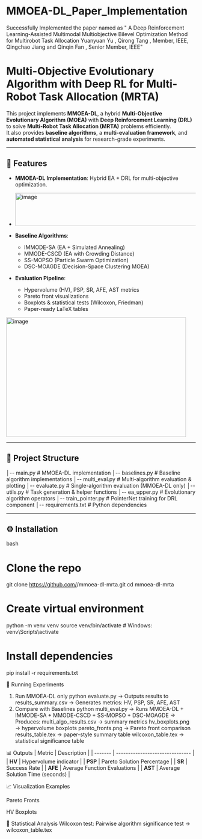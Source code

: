# MMOEA-DL_Paper_Implementation
Successfully Implemented the paper named as " A Deep Reinforcement Learning-Assisted  Multimodal Multiobjective Bilevel Optimization  Method for Multirobot Task Allocation  Yuanyuan Yu  , Qirong Tang  , Member, IEEE, Qingchao Jiang  and Qinqin Fan  , Senior Member, IEEE"

# Multi-Objective Evolutionary Algorithm with Deep RL for Multi-Robot Task Allocation (MRTA)

This project implements **MMOEA-DL**, a hybrid **Multi-Objective Evolutionary Algorithm (MOEA)** with **Deep Reinforcement Learning (DRL)** to solve **Multi-Robot Task Allocation (MRTA)** problems efficiently.  
It also provides **baseline algorithms**, a **multi-evaluation framework**, and **automated statistical analysis** for research-grade experiments.

---

## 🚀 Features
- **MMOEA-DL Implementation**: Hybrid EA + DRL for multi-objective optimization.
- <img width="482" height="88" alt="image" src="https://github.com/user-attachments/assets/07abdb6d-729a-43f9-8f64-eb46ba7a5172" />

- **Baseline Algorithms**:
  - IMMODE-SA (EA + Simulated Annealing)
  - MMODE-CSCD (EA with Crowding Distance)
  - SS-MOPSO (Particle Swarm Optimization)
  - DSC-MOAGDE (Decision-Space Clustering MOEA)
- **Evaluation Pipeline**:
  - Hypervolume (HV), PSP, SR, AFE, AST metrics
  - Pareto front visualizations
  - Boxplots & statistical tests (Wilcoxon, Friedman)
  - Paper-ready LaTeX tables
<img width="478" height="318" alt="image" src="https://github.com/user-attachments/assets/80f77999-e994-4e9e-9810-4d6b977a3cb5" />

---

## 📂 Project Structure
│-- main.py # MMOEA-DL implementation
│-- baselines.py # Baseline algorithm implementations
│-- multi_eval.py # Multi-algorithm evaluation & plotting
│-- evaluate.py # Single-algorithm evaluation (MMOEA-DL only)
│-- utils.py # Task generation & helper functions
│-- ea_upper.py # Evolutionary algorithm operators
│-- train_pointer.py # PointerNet training for DRL component
│-- requirements.txt # Python dependencies

---

## ⚙️ Installation
bash
# Clone the repo
git clone https://github.com/<your-username>/mmoea-dl-mrta.git
cd mmoea-dl-mrta

# Create virtual environment
python -m venv venv
source venv/bin/activate    # Windows: venv\Scripts\activate

# Install dependencies
pip install -r requirements.txt

🏃 Running Experiments
1. Run MMOEA-DL only
python evaluate.py
 -> Outputs results to results_summary.csv
 -> Generates metrics: HV, PSP, SR, AFE, AST
2. Compare with Baselines
python multi_eval.py
-> Runs MMOEA-DL + IMMODE-SA + MMODE-CSCD + SS-MOPSO + DSC-MOAGDE
-> Produces:
   multi_algo_results.csv → summary metrics
   hv_boxplots.png → hypervolume boxplots
   pareto_fronts.png → Pareto front comparison
   results_table.tex → paper-style summary table
   wilcoxon_table.tex → statistical significance table

📊 Outputs
| Metric  | Description                     |
| ------- | ------------------------------- |
| **HV**  | Hypervolume indicator           |
| **PSP** | Pareto Solution Percentage      |
| **SR**  | Success Rate                    |
| **AFE** | Average Function Evaluations    |
| **AST** | Average Solution Time (seconds) |

📈 Visualization Examples

Pareto Fronts

HV Boxplots

🧪 Statistical Analysis
Wilcoxon test: Pairwise algorithm significance test → wilcoxon_table.tex
